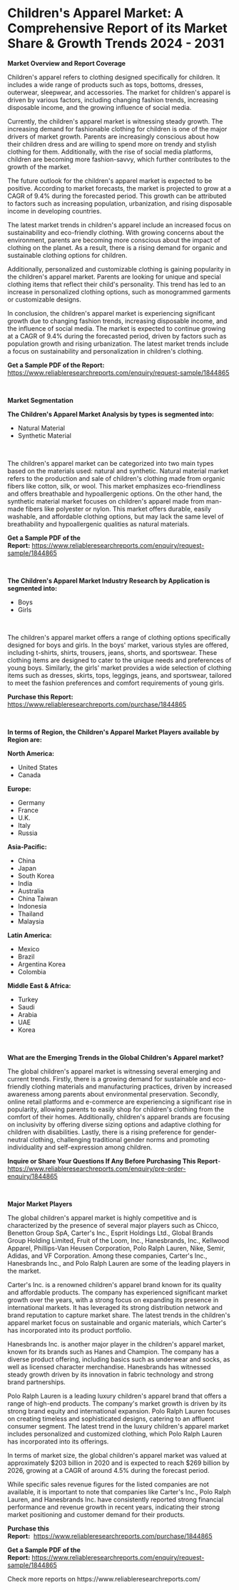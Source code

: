 <p><h1>Children's Apparel Market: A Comprehensive Report of its Market Share & Growth Trends 2024 - 2031</h1></p><p><strong>Market Overview and Report Coverage</strong></p>
<p><p>Children's apparel refers to clothing designed specifically for children. It includes a wide range of products such as tops, bottoms, dresses, outerwear, sleepwear, and accessories. The market for children's apparel is driven by various factors, including changing fashion trends, increasing disposable income, and the growing influence of social media.</p><p>Currently, the children's apparel market is witnessing steady growth. The increasing demand for fashionable clothing for children is one of the major drivers of market growth. Parents are increasingly conscious about how their children dress and are willing to spend more on trendy and stylish clothing for them. Additionally, with the rise of social media platforms, children are becoming more fashion-savvy, which further contributes to the growth of the market.</p><p>The future outlook for the children's apparel market is expected to be positive. According to market forecasts, the market is projected to grow at a CAGR of 9.4% during the forecasted period. This growth can be attributed to factors such as increasing population, urbanization, and rising disposable income in developing countries.</p><p>The latest market trends in children's apparel include an increased focus on sustainability and eco-friendly clothing. With growing concerns about the environment, parents are becoming more conscious about the impact of clothing on the planet. As a result, there is a rising demand for organic and sustainable clothing options for children.</p><p>Additionally, personalized and customizable clothing is gaining popularity in the children's apparel market. Parents are looking for unique and special clothing items that reflect their child's personality. This trend has led to an increase in personalized clothing options, such as monogrammed garments or customizable designs.</p><p>In conclusion, the children's apparel market is experiencing significant growth due to changing fashion trends, increasing disposable income, and the influence of social media. The market is expected to continue growing at a CAGR of 9.4% during the forecasted period, driven by factors such as population growth and rising urbanization. The latest market trends include a focus on sustainability and personalization in children's clothing.</p></p>
<p><strong>Get a Sample PDF of the Report:</strong> <a href="https://www.reliableresearchreports.com/enquiry/request-sample/1844865">https://www.reliableresearchreports.com/enquiry/request-sample/1844865</a></p>
<p>&nbsp;</p>
<p><strong>Market Segmentation</strong></p>
<p><strong>The Children's Apparel Market Analysis by types is segmented into:</strong></p>
<p><ul><li>Natural Material</li><li>Synthetic Material</li></ul></p>
<p>&nbsp;</p>
<p><p>The children's apparel market can be categorized into two main types based on the materials used: natural and synthetic. Natural material market refers to the production and sale of children's clothing made from organic fibers like cotton, silk, or wool. This market emphasizes eco-friendliness and offers breathable and hypoallergenic options. On the other hand, the synthetic material market focuses on children's apparel made from man-made fibers like polyester or nylon. This market offers durable, easily washable, and affordable clothing options, but may lack the same level of breathability and hypoallergenic qualities as natural materials.</p></p>
<p><strong>Get a Sample PDF of the Report:</strong>&nbsp;<a href="https://www.reliableresearchreports.com/enquiry/request-sample/1844865">https://www.reliableresearchreports.com/enquiry/request-sample/1844865</a></p>
<p>&nbsp;</p>
<p><strong>The Children's Apparel Market Industry Research by Application is segmented into:</strong></p>
<p><ul><li>Boys</li><li>Girls</li></ul></p>
<p>&nbsp;</p>
<p><p>The children's apparel market offers a range of clothing options specifically designed for boys and girls. In the boys' market, various styles are offered, including t-shirts, shirts, trousers, jeans, shorts, and sportswear. These clothing items are designed to cater to the unique needs and preferences of young boys. Similarly, the girls' market provides a wide selection of clothing items such as dresses, skirts, tops, leggings, jeans, and sportswear, tailored to meet the fashion preferences and comfort requirements of young girls.</p></p>
<p><strong>Purchase this Report:</strong>&nbsp; <a href="https://www.reliableresearchreports.com/purchase/1844865">https://www.reliableresearchreports.com/purchase/1844865</a></p>
<p>&nbsp;</p>
<p><strong>In terms of Region, the Children's Apparel Market Players available by Region are:</strong></p>
<p>
    <p> <strong> North America: </strong>
        <ul>
            <li>United States</li>
            <li>Canada</li>
        </ul>
        </p> 
    <p> <strong> Europe: </strong>
        <ul>
            <li>Germany</li>
            <li>France</li>
            <li>U.K.</li>
            <li>Italy</li>
            <li>Russia</li>
        </ul>
        </p> 
    <p> <strong> Asia-Pacific: </strong>
        <ul>
            <li>China</li>
            <li>Japan</li>
            <li>South Korea</li>
            <li>India</li>
            <li>Australia</li>
            <li>China Taiwan</li>
            <li>Indonesia</li>
            <li>Thailand</li>
            <li>Malaysia</li>
        </ul>
        </p> 
    <p> <strong> Latin America: </strong>
        <ul>
            <li>Mexico</li>
            <li>Brazil</li>
            <li>Argentina Korea</li>
            <li>Colombia</li>
        </ul>
        </p> 
    <p> <strong> Middle East & Africa: </strong>
        <ul>
            <li>Turkey</li>
            <li>Saudi</li>
            <li>Arabia</li>
            <li>UAE</li>
            <li>Korea</li>
        </ul>
    </p>
    </p>
<p>&nbsp;</p>
<p><strong>What are the Emerging Trends in the Global Children's Apparel market?</strong></p>
<p><p>The global children's apparel market is witnessing several emerging and current trends. Firstly, there is a growing demand for sustainable and eco-friendly clothing materials and manufacturing practices, driven by increased awareness among parents about environmental preservation. Secondly, online retail platforms and e-commerce are experiencing a significant rise in popularity, allowing parents to easily shop for children's clothing from the comfort of their homes. Additionally, children's apparel brands are focusing on inclusivity by offering diverse sizing options and adaptive clothing for children with disabilities. Lastly, there is a rising preference for gender-neutral clothing, challenging traditional gender norms and promoting individuality and self-expression among children.</p></p>
<p><strong>Inquire or Share Your Questions If Any Before Purchasing This Report</strong>- <a href="https://www.reliableresearchreports.com/enquiry/pre-order-enquiry/1844865">https://www.reliableresearchreports.com/enquiry/pre-order-enquiry/1844865</a></p>
<p>&nbsp;</p>
<p><strong>Major Market Players</strong></p>
<p><p>The global children's apparel market is highly competitive and is characterized by the presence of several major players such as Chicco, Benetton Group SpA, Carter's Inc., Esprit Holdings Ltd., Global Brands Group Holding Limited, Fruit of the Loom, Inc., Hanesbrands, Inc., Kellwood Apparel, Phillips-Van Heusen Corporation, Polo Ralph Lauren, Nike, Semir, Adidas, and VF Corporation. Among these companies, Carter's Inc., Hanesbrands Inc., and Polo Ralph Lauren are some of the leading players in the market.</p><p>Carter's Inc. is a renowned children's apparel brand known for its quality and affordable products. The company has experienced significant market growth over the years, with a strong focus on expanding its presence in international markets. It has leveraged its strong distribution network and brand reputation to capture market share. The latest trends in the children's apparel market focus on sustainable and organic materials, which Carter's has incorporated into its product portfolio.</p><p>Hanesbrands Inc. is another major player in the children's apparel market, known for its brands such as Hanes and Champion. The company has a diverse product offering, including basics such as underwear and socks, as well as licensed character merchandise. Hanesbrands has witnessed steady growth driven by its innovation in fabric technology and strong brand partnerships.</p><p>Polo Ralph Lauren is a leading luxury children's apparel brand that offers a range of high-end products. The company's market growth is driven by its strong brand equity and international expansion. Polo Ralph Lauren focuses on creating timeless and sophisticated designs, catering to an affluent consumer segment. The latest trend in the luxury children's apparel market includes personalized and customized clothing, which Polo Ralph Lauren has incorporated into its offerings.</p><p>In terms of market size, the global children's apparel market was valued at approximately $203 billion in 2020 and is expected to reach $269 billion by 2026, growing at a CAGR of around 4.5% during the forecast period.</p><p>While specific sales revenue figures for the listed companies are not available, it is important to note that companies like Carter's Inc., Polo Ralph Lauren, and Hanesbrands Inc. have consistently reported strong financial performance and revenue growth in recent years, indicating their strong market positioning and customer demand for their products.</p></p>
<p><strong>Purchase this Report:</strong>&nbsp;&nbsp;<a href="https://www.reliableresearchreports.com/purchase/1844865">https://www.reliableresearchreports.com/purchase/1844865</a></p>
<p></p>
<p><strong>Get a Sample PDF of the Report:</strong>&nbsp;<a href="https://www.reliableresearchreports.com/enquiry/request-sample/1844865">https://www.reliableresearchreports.com/enquiry/request-sample/1844865</a></p>
<p>Check more reports on https://www.reliableresearchreports.com/</p>